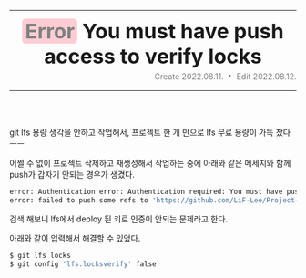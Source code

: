 <hr> <!-- Header -->
<div align="center" style="font-weight: bold; font-size: 36px;">
    <span class="Error" style="color: gray; background-color: rgb(254 205 211); border-radius: 0.4rem;"><span style="margin: 0.3rem;">Error</span></span>
    <span>You must have push access to verify locks</span>
</div>
<div align="right" style="color: gray;">
    <span>Create </span><span>2022.08.11.</span>
    <span style="margin: 4px; font-weight: bold; font-size: 20px;">·</span>
    <span>Edit </span><span>2022.08.12.</span>
</div>
<hr>
<br>
<br>

git lfs 용량 생각을 안하고 작업해서,
프로젝트 한 개 만으로 lfs 무료 용량이 가득 찼다 ㅡㅡ

어쩔 수 없이 프로젝트 삭제하고 재생성해서 작업하는 중에 아래와 같은 메세지와 함께 push가 갑자기 안되는 경우가 생겼다.

```bash
error: Authentication error: Authentication required: You must have push access to verify locks
error: failed to push some refs to 'https://github.com/LiF-Lee/Project-A.git'
```

검색 해보니 lfs에서 deploy 된 키로 인증이 안되는 문제라고 한다.

아래와 같이 입력해서 해결할 수 있었다.

```bash
$ git lfs locks
$ git config 'lfs.locksverify' false
```